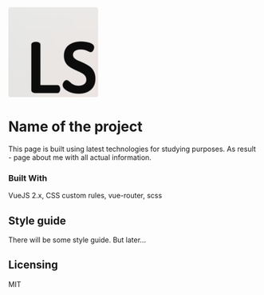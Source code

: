 ![Logo of the project](./static/img/icons/apple-touch-icon-180x180.png)

# Name of the project
This page is built using latest technologies for studying purposes. As result - page about me with all actual information.

### Built With
VueJS 2.x, CSS custom rules, vue-router, scss

## Style guide
There will be some style guide. But later...

## Licensing
MIT